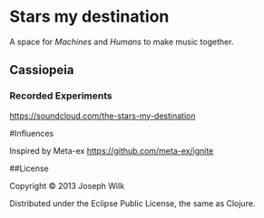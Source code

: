 # Stars my destination 

A space for _Machines_ and _Humans_ to make music together.

## Cassiopeia

### Recorded Experiments

https://soundcloud.com/the-stars-my-destination

#Influences

Inspired by Meta-ex https://github.com/meta-ex/ignite

##License

Copyright © 2013 Joseph Wilk

Distributed under the Eclipse Public License, the same as Clojure.

